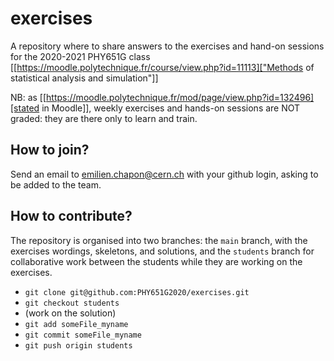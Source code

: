 # exercises
A repository where to share answers to the exercises and hand-on sessions for the 2020-2021 PHY651G class [[https://moodle.polytechnique.fr/course/view.php?id=11113]["Methods of statistical analysis and simulation"]]

NB: as [[https://moodle.polytechnique.fr/mod/page/view.php?id=132496][stated in Moodle]], weekly exercises and hands-on sessions are NOT graded: they are there only to learn and train.

## How to join?
Send an email to emilien.chapon@cern.ch with your github login, asking to be added to the team.

## How to contribute?
The repository is organised into two branches: the `main` branch, with the exercises wordings, skeletons, and solutions, and the `students` branch for collaborative work between the students while they are working on the exercises.
* `git clone git@github.com:PHY651G2020/exercises.git`
* `git checkout students` 
* (work on the solution)
* `git add someFile_myname`
* `git commit someFile_myname`
* `git push origin students`

